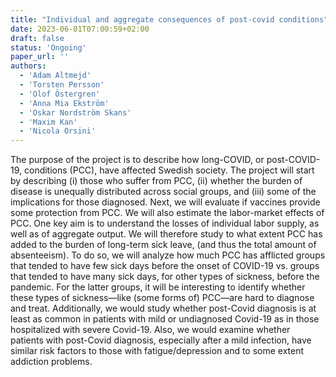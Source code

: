 ```yaml
---
title: "Individual and aggregate consequences of post-covid conditions"
date: 2023-06-01T07:00:59+02:00
draft: false
status: 'Ongoing'
paper_url: ''
authors:
  - 'Adam Altmejd'
  - 'Torsten Persson'
  - 'Olof Östergren'
  - 'Anna Mia Ekström'
  - 'Oskar Nordström Skans'
  - 'Maxim Kan'
  - 'Nicola Orsini'
---
```


The purpose of the project is to describe how long-COVID, or post-COVID-19, conditions (PCC), have affected Swedish society. The project will start by describing (i) those who suffer from PCC, (ii) whether the burden of disease is unequally distributed across social groups, and (iii) some of the implications for those diagnosed. Next, we will evaluate if vaccines provide some protection from PCC. We will also estimate the labor-market effects of PCC. One key aim is to understand the losses of individual labor supply, as well as of aggregate output. We will therefore study to what extent PCC has added to the burden of long-term sick leave, (and thus the total amount of absenteeism). To do so, we will analyze how much PCC has afflicted groups that tended to have few sick days before the onset of COVID-19 vs. groups that tended to have many sick days, for other types of sickness, before the pandemic. For the latter groups, it will be interesting to identify whether these types of sickness—like (some forms of) PCC—are hard to diagnose and treat. Additionally, we would study whether post-Covid diagnosis is at least as common in patients with mild or undiagnosed Covid-19 as in those hospitalized with severe Covid-19.
Also, we would examine whether patients with post-Covid diagnosis, especially after a mild infection, have similar risk factors to those with fatigue/depression and to some extent addiction problems.   
